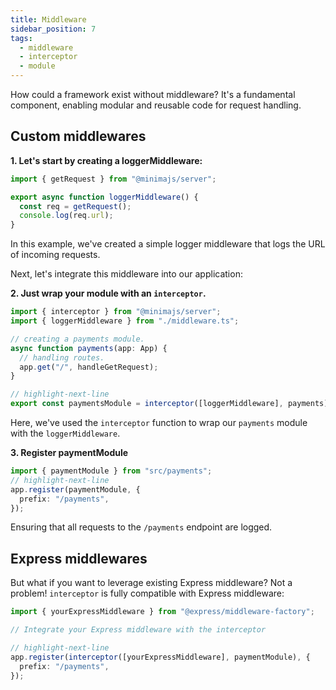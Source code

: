 ```yaml
---
title: Middleware
sidebar_position: 7
tags:
  - middleware
  - interceptor
  - module
---
```


How could a framework exist without middleware? It's a fundamental component, enabling modular and reusable code for request handling.

## Custom middlewares

**1. Let's start by creating a loggerMiddleware:**

```ts title="src/payments/middleware.ts"
import { getRequest } from "@minimajs/server";

export async function loggerMiddleware() {
  const req = getRequest();
  console.log(req.url);
}
```

In this example, we've created a simple logger middleware that logs the URL of incoming requests.

Next, let's integrate this middleware into our application:

**2. Just wrap your module with an `interceptor`.**

```ts title="src/payments/index.ts"
import { interceptor } from "@minimajs/server";
import { loggerMiddleware } from "./middleware.ts";

// creating a payments module.
async function payments(app: App) {
  // handling routes.
  app.get("/", handleGetRequest);
}

// highlight-next-line
export const paymentsModule = interceptor([loggerMiddleware], payments);
```

Here, we've used the `interceptor` function to wrap our `payments` module with the `loggerMiddleware`.

**3. Register paymentModule**

```ts title="src/index.ts"
import { paymentModule } from "src/payments";
// highlight-next-line
app.register(paymentModule, {
  prefix: "/payments",
});
```

Ensuring that all requests to the `/payments` endpoint are logged.

## Express middlewares

But what if you want to leverage existing Express middleware? Not a problem! `interceptor` is fully compatible with Express middleware:

```ts title="src/index.ts"
import { yourExpressMiddleware } from "@express/middleware-factory";

// Integrate your Express middleware with the interceptor

// highlight-next-line
app.register(interceptor([yourExpressMiddleware], paymentModule), {
  prefix: "/payments",
});
```
